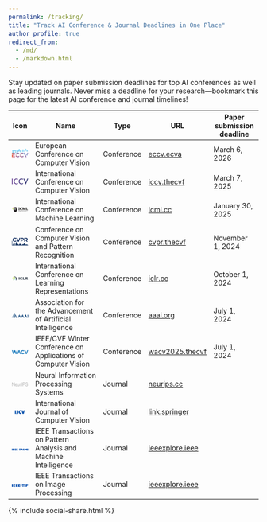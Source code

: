 ```yaml
---
permalink: /tracking/
title: "Track AI Conference & Journal Deadlines in One Place"
author_profile: true
redirect_from: 
  - /md/
  - /markdown.html
---
```


Stay updated on paper submission deadlines for top AI conferences as well as leading journals. Never miss a deadline for your research—bookmark this page for the latest AI conference and journal timelines!

| Icon                                           | Name                                                           | Type       | URL                                                                            | Paper submission deadline |
| --------                                       | ------                                                         | ----       | ---                                                                            | ------------------------- |
| <img src="../images/ECCV.png" width="100">     | European Conference on Computer Vision                         | Conference | [eccv.ecva](https://eccv.ecva.net/Conferences/2026)                            | March 6, 2026             |
| <img src="../images/ICCV.svg" width="100">     | International Conference on Computer Vision                    | Conference | [iccv.thecvf](https://iccv.thecvf.com/)                                        | March 7, 2025             |
| <img src="../images/ICML.svg" width="100">     | International Conference on Machine Learning                   | Conference | [icml.cc](https://icml.cc/)                                                    | January 30, 2025          |
| <img src="../images/CVPR.jpg" width="100">     | Conference on Computer Vision and Pattern Recognition          | Conference | [cvpr.thecvf](https://cvpr.thecvf.com/)                                        | November 1, 2024          |
| <img src="../images/ICLR.svg" width="100">     | International Conference on Learning Representations           | Conference | [iclr.cc](https://iclr.cc/)                                                    | October 1, 2024           |
| <img src="../images/AAAI.webp" width="100">    | Association for the Advancement of Artificial Intelligence     | Conference | [aaai.org](https://aaai.org/)                                                  | July 1, 2024              |
| <img src="../images/WACV.webp" width="100">    | IEEE/CVF Winter Conference on Applications of Computer Vision  | Conference | [wacv2025.thecvf](https://wacv2025.thecvf.com/)                                | July 1, 2024              |
| <img src="../images/NeurIPS.webp" width="100"> | Neural Information Processing Systems                          | Journal    | [neurips.cc](https://neurips.cc/)                                              |                           |
| <img src="../images/IJCV.webp" width="100">    | International Journal of Computer Vision                       | Journal    | [link.springer](https://link.springer.com/journal/11263)                       |                           |
| <img src="../images/TPAMI.png" width="100">    | IEEE Transactions on Pattern Analysis and Machine Intelligence | Journal    | [ieeexplore.ieee](https://ieeexplore.ieee.org/xpl/RecentIssue.jsp?punumber=34) |                           |
| <img src="../images/TIP.png" width="100">      | IEEE Transactions on Image Processing                          | Journal    | [ieeexplore.ieee](https://ieeexplore.ieee.org/xpl/RecentIssue.jsp?punumber=83) |                           |

{% include social-share.html %}
